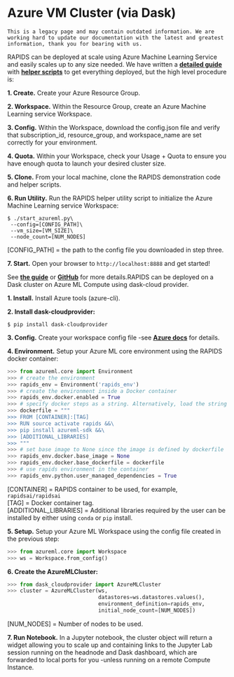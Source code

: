 # Azure VM Cluster (via Dask)

```{warning}
This is a legacy page and may contain outdated information. We are working hard to update our documentation with the latest and greatest information, thank you for bearing with us.
```

RAPIDS can be deployed at scale using Azure Machine Learning Service and easily scales up to any size needed. We have written a **[detailed guide](https://medium.com/rapids-ai/rapids-on-microsoft-azure-machine-learning-b51d5d5fde2b)** with **[helper scripts](https://github.com/rapidsai/cloud-ml-examples/tree/main/azure)** to get everything deployed, but the high level procedure is:

**1. Create.** Create your Azure Resource Group.

**2. Workspace.** Within the Resource Group, create an Azure Machine Learning service Workspace.

**3. Config.** Within the Workspace, download the config.json file and verify that subscription_id, resource_group, and workspace_name are set correctly for your environment.

**4. Quota.** Within your Workspace, check your Usage + Quota to ensure you have enough quota to launch your desired cluster size.

**5. Clone.** From your local machine, clone the RAPIDS demonstration code and helper scripts.

**6. Run Utility.** Run the RAPIDS helper utility script to initialize the Azure Machine Learning service Workspace:

```console
$ ./start_azureml.py\
 --config=[CONFIG_PATH]\
 --vm_size=[VM_SIZE]\
 --node_count=[NUM_NODES]

```

[CONFIG_PATH] = the path to the config file you downloaded in step three.

**7. Start.** Open your browser to `http://localhost:8888` and get started!

See **[the guide](https://medium.com/rapids-ai/rapids-on-microsoft-azure-machine-learning-b51d5d5fde2b#fee3)** or **[GitHub](https://github.com/rapidsai/cloud-ml-examples/tree/main/azure)** for more details.RAPIDS can be deployed on a Dask cluster on Azure ML Compute using dask-cloud provider.

**1. Install.** Install Azure tools (azure-cli).

**2. Install dask-cloudprovider:**

```console
$ pip install dask-cloudprovider

```

**3. Config.** Create your workspace config file -see **[Azure docs](https://docs.microsoft.com/en-us/azure/machine-learning/how-to-configure-environment#workspace)** for details.

**4. Environment.** Setup your Azure ML core environment using the RAPIDS docker container:

```python
>>> from azureml.core import Environment
>>> # create the environment
>>> rapids_env = Environment('rapids_env')
>>> # create the environment inside a Docker container
>>> rapids_env.docker.enabled = True
>>> # specify docker steps as a string. Alternatively, load the string from a file
>>> dockerfile = """
>>> FROM [CONTAINER]:[TAG]
>>> RUN source activate rapids &&\
>>> pip install azureml-sdk &&\
>>> [ADDITIONAL_LIBRARIES]
>>> """
>>> # set base image to None since the image is defined by dockerfile
>>> rapids_env.docker.base_image = None
>>> rapids_env.docker.base_dockerfile = dockerfile
>>> # use rapids environment in the container
>>> rapids_env.python.user_managed_dependencies = True

```

[CONTAINER] = RAPIDS container to be used, for example, `rapidsai/rapidsai`\
[TAG] = Docker container tag.\
[ADDITIONAL_LIBRARIES] = Additional libraries required by the user can be installed by either using `conda` or `pip` install.

**5. Setup.** Setup your Azure ML Workspace using the config file created in the previous step:

```python
>>> from azureml.core import Workspace
>>> ws = Workspace.from_config()

```

**6. Create the AzureMLCluster:**

```python
>>> from dask_cloudprovider import AzureMLCluster
>>> cluster = AzureMLCluster(ws,
                             datastores=ws.datastores.values(),
                             environment_definition=rapids_env,
                             initial_node_count=[NUM_NODES])

```

[NUM_NODES] = Number of nodes to be used.

**7. Run Notebook.** In a Jupyter notebook, the cluster object will return a widget allowing you to scale up and containing links to the Jupyter Lab session running on the headnode and Dask dashboard, which are forwarded to local ports for you -unless running on a remote Compute Instance.

```{relatedexamples}

```
